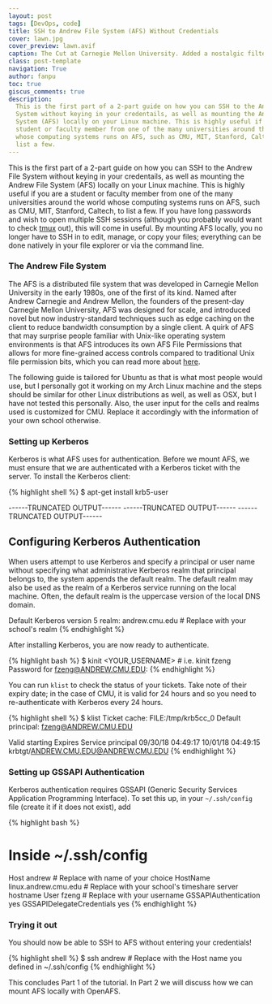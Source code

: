```yaml
---
layout: post
tags: [DevOps, code]
title: SSH to Andrew File System (AFS) Without Credentials
cover: lawn.jpg
cover_preview: lawn.avif
caption: The Cut at Carnegie Mellon University. Added a nostalgic filter for fun.
class: post-template
navigation: True
author: fanpu
toc: true
giscus_comments: true
description:
  This is the first part of a 2-part guide on how you can SSH to the Andrew File
  System without keying in your credentails, as well as mounting the Andrew File
  System (AFS) locally on your Linux machine. This is highly useful if you are a
  student or faculty member from one of the many universities around the world
  whose computing systems runs on AFS, such as CMU, MIT, Stanford, Caltech, to
  list a few. 
---
```

This is the first part of a 2-part guide on how you can SSH to the Andrew File System without keying in your credentails, as well as mounting the Andrew File System (AFS) locally on your Linux machine. This is highly useful if you are a student or faculty member from one of the many universities around the world whose computing systems runs on AFS, such as CMU, MIT, Stanford, Caltech, to list a few. If you have long passwords and wish to open multiple SSH sessions (although you probably would want to check [tmux](https://www.ocf.berkeley.edu/~ckuehl/tmux/) out), this will come in useful. By mounting AFS locally, you no longer have to SSH in to edit, manage, or copy your files; everything can be done natively in your file explorer or via the command line.

### The Andrew File System
The AFS is a distributed file system that was developed in Carnegie Mellon University in the early 1980s, one of the first of its kind. Named after Andrew Carnegie and Andrew Mellon, the founders of the present-day Carnegie Mellon University, AFS was designed for scale, and introduced novel but now industry-standard techniques such as edge caching on the client to reduce bandwidth consumption by a single client. A quirk of AFS that may surprise people familiar with Unix-like operating
system environments is that AFS introduces its own AFS File Permissions that allows for more fine-grained access controls compared to traditional Unix file permission bits, which you can read more about [here](https://computing.cs.cmu.edu/help-support/afs-acls.html).

The following guide is tailored for Ubuntu as that is what most people would use, but I personally got it working on my Arch Linux machine and the steps should be similar for other Linux distributions as well, as well as OSX, but I have not tested this personally. Also, the user input for the cells and realms used is customized for CMU. Replace it accordingly with the information of your own school otherwise.

### Setting up Kerberos
Kerberos is what AFS uses for authentication. Before we mount AFS, we must ensure that we are authenticated with a Kerberos ticket with the server. To install the Kerberos client:

{% highlight shell %}
$ apt-get install krb5-user

------TRUNCATED OUTPUT------
------TRUNCATED OUTPUT------
------TRUNCATED OUTPUT------

Configuring Kerberos Authentication
-----------------------------------

When users attempt to use Kerberos and specify a principal or user name without specifying what administrative Kerberos realm that principal belongs to, the system appends the default realm.  The default realm may also be used as the realm of a Kerberos service running on the local machine.  Often, the default realm is the uppercase version of the local DNS domain.

Default Kerberos version 5 realm: andrew.cmu.edu   # Replace with your school's realm
{% endhighlight %}

After installing Kerberos, you are now ready to authenticate.

{% highlight bash %}
$ kinit <YOUR_USERNAME>   # i.e. kinit fzeng
Password for fzeng@ANDREW.CMU.EDU:
{% endhighlight %}

You can run `klist` to check the status of your tickets. Take note of their expiry date; in the case of CMU, it is valid for 24 hours and so you need to re-authenticate with Kerberos every 24 hours.

{% highlight shell %}
$ klist
Ticket cache: FILE:/tmp/krb5cc_0
Default principal: fzeng@ANDREW.CMU.EDU

Valid starting     Expires            Service principal
09/30/18 04:49:17  10/01/18 04:49:15  krbtgt/ANDREW.CMU.EDU@ANDREW.CMU.EDU
{% endhighlight %}

### Setting up GSSAPI Authentication
Kerberos authentication requires GSSAPI (Generic Security Services Application Programming Interface). To set this up, in your `~/.ssh/config` file (create it if it does not exist), add

{% highlight bash %}
# Inside ~/.ssh/config
Host andrew   # Replace with name of your choice
  HostName linux.andrew.cmu.edu   # Replace with your school's timeshare server hostname
  User fzeng # Replace with your username
  GSSAPIAuthentication yes
  GSSAPIDelegateCredentials yes
{% endhighlight %}

### Trying it out
You should now be able to SSH to AFS without entering your credentials!

{% highlight shell %}
$ ssh andrew   # Replace with the Host name you defined in ~/.ssh/config
{% endhighlight %}

This concludes Part 1 of the tutorial. In Part 2 we will discuss how we can mount AFS locally with OpenAFS.
